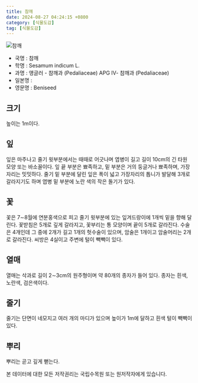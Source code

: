 ```yaml
---
title: 참깨
date: 2024-08-27 04:24:15 +0800
category: [식물도감]
tag: [식물도감]
---
```




![참깨](/fileUpload/plants/basic/Pedaliaceae/Sesamum/24015/24015_1_th2.jpg)
- 국명 : 참깨
- 학명 : Sesamum indicum L.
- 과명 : 앵글러 - 참깨과 (Pedaliaceae) APG Ⅳ- 참깨과 (Pedaliaceae)
- 일본명 : 
- 영문명 : Beniseed


## 크기
높이는 1m이다.
## 잎
잎은 마주나고 줄기 윗부분에서는 때때로 어긋나며 엽병이 길고 길이 10cm의 긴 타원 모양 또는 바소꼴이다. 잎 끝 부분은 뾰족하고, 밑 부분은 거의 둥글거나 뾰족하며, 가장자리는 밋밋하다. 줄기 밑 부분에 달린 잎은 폭이 넓고 가장자리의 톱니가 발달해 3개로 갈라지기도 하며 엽병 밑 부분에 노란 색의 작은 돌기가 있다.
## 꽃
꽃은 7∼8월에 연분홍색으로 피고 줄기 윗부분에 있는 잎겨드랑이에 1개씩 밑을 향해 달린다. 꽃받침은 5개로 깊게 갈라지고, 꽃부리는 통 모양이며 끝이 5개로 갈라진다. 수술은 4개인데 그 중에 2개가 길고 1개의 헛수술이 있으며, 암술은 1개이고 암술머리는 2개로 갈라진다. 씨방은 4실이고 주변에 털이 빽빽이 있다. 
## 열매
열매는 삭과로 길이 2∼3cm의 원주형이며 약 80개의 종자가 들어 있다. 종자는 흰색, 노란색, 검은색이다. 
## 줄기
줄기는 단면이 네모지고 여러 개의 마디가 있으며 높이가 1m에 달하고 흰색 털이 빽빽이 있다. 
## 뿌리
뿌리는 곧고 깊게 뻗는다.






본 데이터에 대한 모든 저작권리는 국립수목원 또는 원저작자에게 있습니다.
